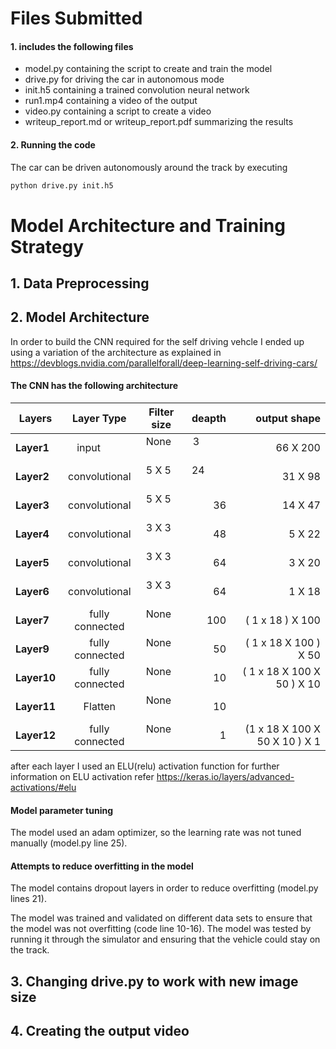 # Files Submitted 
#### 1. includes the following files
* model.py containing the script to create and train the model
* drive.py for driving the car in autonomous mode
* init.h5 containing a trained convolution neural network 
* run1.mp4 containing a video of the output
* video.py containing a script to create a video
* writeup_report.md or writeup_report.pdf summarizing the results

#### 2. Running the code
The car can be driven autonomously around the track by executing 
```sh
python drive.py init.h5
```
# Model Architecture and Training Strategy
## 1. Data Preprocessing 

## 2. Model Architecture

In order to build the CNN required for the self driving vehcle I ended up using a variation of the architecture as explained in https://devblogs.nvidia.com/parallelforall/deep-learning-self-driving-cars/ 


#### The CNN has the following architecture 

| Layers        | Layer Type | Filter size   | deapth        | output shape |
| ------------- |:-------------:|:-------------:| -------------:| -------------:|
| **Layer1**    | input          |None          | 3             | 66 X 200 | 
| **Layer2**    | convolutional  |5 X 5         | 24            | 31 X 98 |
| **Layer3**    | convolutional  |5 X 5         | 36            | 14 X 47 |
| **Layer4**    | convolutional  |3 X 3         | 48            | 5 X 22 |
| **Layer5**    | convolutional  |3 X 3         | 64            | 3 X 20 |
| **Layer6**    | convolutional  |3 X 3         | 64            | 1 X 18 |
| **Layer7**    | fully connected|None          | 100           | ( 1 x 18 )  X 100 |
| **Layer9**    | fully connected|None          | 50            | ( 1 x 18 X 100 )  X 50 |
| **Layer10**   | fully connected|None          | 10            |  ( 1 x 18 X 100 X 50 )  X 10|
| **Layer11**   | Flatten        |None          | 10            | |
| **Layer12**   | fully connected|None          | 1             | (1 x 18 X 100 X 50 X 10 ) X 1 |

after each layer I used an ELU(relu) activation function for further information on ELU activation refer 
https://keras.io/layers/advanced-activations/#elu

#### Model parameter tuning

The model used an adam optimizer, so the learning rate was not tuned manually (model.py line 25).

#### Attempts to reduce overfitting in the model

The model contains dropout layers in order to reduce overfitting (model.py lines 21). 

The model was trained and validated on different data sets to ensure that the model was not overfitting (code line 10-16). The model was tested by running it through the simulator and ensuring that the vehicle could stay on the track.

## 3. Changing drive.py to work with new image size

## 4. Creating the output video
